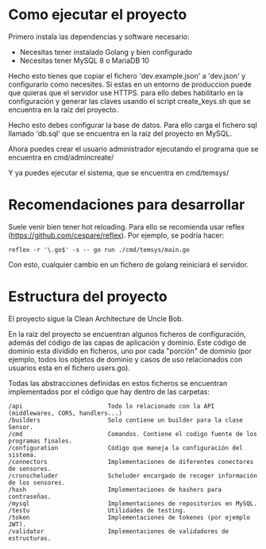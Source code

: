 # Como ejecutar el proyecto
Primero instala las dependencias y software necesario:

* Necesitas tener instalado Golang y bien configurado
* Necesitas tener MySQL 8 o MariaDB 10

Hecho esto tienes que copiar el fichero 'dev.example.json' a 'dev.json' y configurarlo como necesites. Si estas en un entorno de produccion puede que quieras que el servidor use HTTPS. para ello debes habilitarlo en la configuración y generar las claves usando el script create_keys.sh que se encuentra en la raiz del proyecto.

Hecho esto debes configurar la base de datos. Para ello carga el fichero sql llamado 'db.sql' que se encuentra en la raiz del proyecto en MySQL.

Ahora puedes crear el usuario administrador ejecutando el programa que se encuentra en cmd/admincreate/

Y ya puedes ejecutar el sistema, que se encuentra en cmd/temsys/

# Recomendaciones para desarrollar
Suele venir bien tener hot reloading. Para ello se recomienda usar reflex (https://github.com/cespare/reflex). Por ejemplo, se podría hacer:

```
reflex -r '\.go$' -s -- go run ./cmd/temsys/main.go
```

Con esto, cualquier cambio en un fichero de golang reiniciará el servidor.

# Estructura del proyecto

El proyecto sigue la Clean Architecture de Uncle Bob.

En la raiz del proyecto se encuentran algunos ficheros de configuración, además del código de las capas de aplicación y dominio. Este código de dominio esta dividido en ficheros, uno por cada "porción" de dominio (por ejemplo, todos los objetos de dominio y casos de uso relacionados con usuarios esta en el fichero users.go).

Todas las abstracciones definidas en estos ficheros se encuentran implementados por el código que hay dentro de las carpetas:

```
/api                        Todo lo relacionado con la API (middlewares, CORS, handlers...)
/builders                   Solo contiene un builder para la clase Sensor.
/cmd                        Comandos. Contiene el codigo fuente de los programas finales.
/configuration              Código que maneja la configuración del sistema.
/connectors                 Implementaciones de diferentes conectores de sensores.
/cronscheluder              Scheluder encargado de recoger información de los sensores.
/hash                       Implementaciones de hashers para contraseñas.
/mysql                      Implementaciones de repositorios en MySQL.
/testu                      Utilidades de testing.
/token                      Implementaciones de tokenes (por ejemplo JWT).
/validator                  Implementaciones de validadores de estructuras.
```
